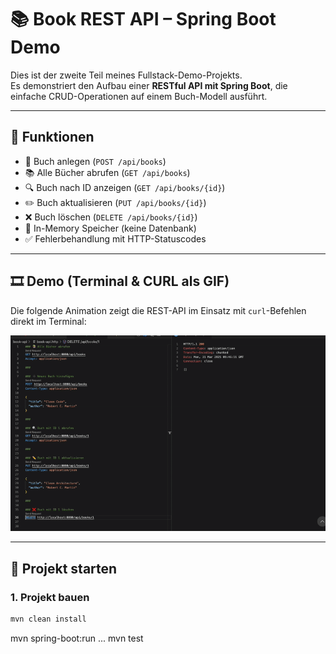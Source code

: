 # 📚 Book REST API – Spring Boot Demo

Dies ist der zweite Teil meines Fullstack-Demo-Projekts.  
Es demonstriert den Aufbau einer **RESTful API mit Spring Boot**, die einfache CRUD-Operationen auf einem Buch-Modell ausführt.

---

## 🚀 Funktionen

- 📖 Buch anlegen (`POST /api/books`)
- 📚 Alle Bücher abrufen (`GET /api/books`)
- 🔍 Buch nach ID anzeigen (`GET /api/books/{id}`)
- ✏️ Buch aktualisieren (`PUT /api/books/{id}`)
- ❌ Buch löschen (`DELETE /api/books/{id}`)
- 🧠 In-Memory Speicher (keine Datenbank)
- ✅ Fehlerbehandlung mit HTTP-Statuscodes

---

## 🎞️ Demo (Terminal & CURL als GIF)

Die folgende Animation zeigt die REST-API im Einsatz mit `curl`-Befehlen direkt im Terminal:

![Book API Demo](book-api/media/demo.gif)

---

## 🔧 Projekt starten

### 1. Projekt bauen

```bash
mvn clean install

```

mvn spring-boot:run
...
mvn test
